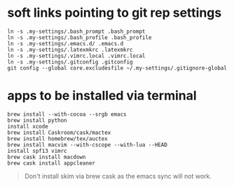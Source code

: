# soft links pointing to git rep settings

```
ln -s .my-settings/.bash_prompt .bash_prompt
ln -s .my-settings/.bash_profile .bash_profile
ln -s .my-settings/.emacs.d/ .emacs.d
ln -s .my-settings/.latexmkrc .latexmkrc
ln -s .my-settings/.vimrc.local .vimrc.local
ln -s .my-settings/.gitconfig .gitconfig
git config --global core.excludesfile ~/.my-settings/.gitignore-global
```

# apps to be installed via terminal

```
brew install --with-cocoa --srgb emacs
brew install python
install xcode
brew install Caskroom/cask/mactex
brew install homebrew/tex/auctex
brew install macvim --with-cscope --with-lua --HEAD
install spf13 vimrc
brew cask install macdown
brew cask install appcleaner
```

> Don't install skim via brew cask as the emacs sync will not work.
